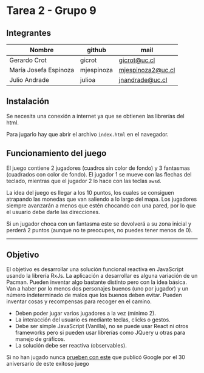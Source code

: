 # Tarea 2 - Grupo 9

## Integrantes

| **Nombre**            | **github** | **mail**          |
|-----------------------|------------|-------------------|
| Gerardo Crot          | gicrot     | gicrot@uc.cl      |
| María Josefa Espinoza | mjespinoza | mjespinoza2@uc.cl |
| Julio Andrade         |  julioa    | jnandrade@uc.cl   |

## Instalación

Se necesita una conexión a internet ya que se obtienen las librerías del html.

Para jugarlo hay que abrir el archivo `index.html` en el navegador.

## Funcionamiento del juego

El juego contiene 2 jugadores (cuadros sin color de fondo) y 3 fantasmas (cuadrados con color de fondo). El jugador 1 se mueve con las flechas del teclado, mientras que el jugador 2 lo hace con las teclas `awsd`.

La idea del juego es llegar a los 10 puntos, los cuales se consiguen atrapando las monedas que van saliendo a lo largo del mapa. Los jugadores siempre avanzarán a menos que estén chocando con una pared, por lo que el usuario debe darle las direcciones. 

Si un jugador choca con un fantasma este se devolverá a su zona inicial y perderá 2 puntos (aunque no te preocupes, no puedes tener menos de 0).

--- 
## Objetivo

El objetivo es desarrollar una solución funcional reactiva en JavaScript usando la librería RxJs. La aplicación a desarrollar es alguna variación de un Pacman.  Pueden inventar algo bastante distinto pero con la idea básica.  Van a haber por lo menos dos personajes buenos (uno por jugador) y un número indeterminado de malos que los buenos deben evitar.  Pueden inventar cosas y recompensas para recoger en el camino.

* Deben poder jugar varios jugadores a la vez (mínimo 2).
* La interacción del usuario es mediante teclas, clicks o gestos.
* Debe ser simple JavaScript (Vanilla), no se puede usar React ni otros frameworks pero si pueden usar librerías como JQuery u otras para manejo de gráficos.
* La solución debe ser reactiva (observables).

Si no han jugado nunca [prueben con este](https://www.google.com/logos/2010/pacman10-i.html) que publicó Google por el 30 aniversario de este exitoso juego

